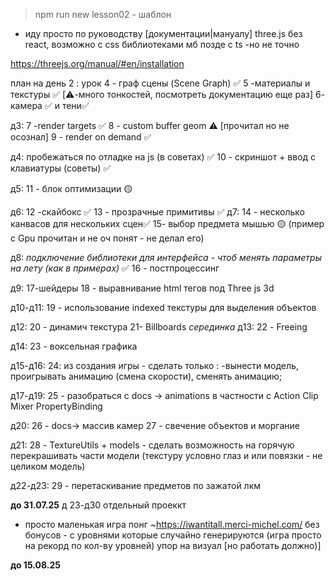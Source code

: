 > npm run new lesson02 - шаблон

- иду просто по руководству [документации|мануалу] three.js
без react, возможно с css библиотеками мб позде с ts -но не точно

<https://threejs.org/manual/#en/installation>

план на день 2 :
урок 4 - граф сцены (Scene Graph) ✅
5 -материалы и текстуры ✅ [⚠️-много тонкостей, посмотреть документацию еще раз]
6- камера ✅
 и тени✅

д3:
7 -render targets ✅
8 - custom buffer geom ⚠️ [прочитал но не осознал]
9 - render on demand ✅

д4:
пробежаться по отладке на js (в советах) ✅
10 - скриншот + ввод с клавиатуры (советы) ✅

д5:
11 - блок оптимизации 🟡

д6:
12 -скайбокс ✅
13 - прозрачные примитивы ✅
д7:
14 - несколько канвасов для нескольких сцен✅
15- выбор предмета мышью 🟡 (пример с Gpu прочитан и не оч понят - не делал его)

д8:
*подключение библиотеки для интерфейса - чтоб менять параметры на лету (как в примерах)* ✅
16 - постпроцессинг

д9:
17-шейдеры
18 - выравнивание html тегов под Three js 3d

д10-д11:
19 - использование indexed текстуры для выделения объектов

д12:
20 - динамич текстура
21- Billboards
*серединка*
д13:
22  - Freeing

д14:
23 - воксельная графика

д15-д16:
24: из создания игры - сделать только :
-вынести модель, проигрывать анимацию (смена скорости), сменять анимацию;

д17-д19:
25 - разобраться с docs -> animations в частности с Action Clip Mixer PropertyBinding

д20:
26 - docs-> массив камер
27 - свечение объектов и моргание

д21:
 28  - TextureUtils + models - сделать возможность на горячую перекрашивать части модели (текстуру условно глаз и или повязки - не целиком модель)

д22-д23:
29 - перетаскивание предметов по зажатой лкм

____до 31.07.25____
д 23-д30
отдельный проеккт

- просто маленькая игра понг ~<https://iwantitall.merci-michel.com/>
без бонусов - с уровнями которые случайно генерируются (игра просто на рекорд по кол-ву уровней) упор на визуал [но работать должно)]

____до 15.08.25____
